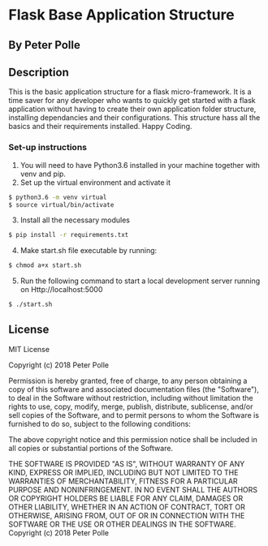 # Flask Base Application Structure

## By Peter Polle

## Description

This is the basic application structure for a flask micro-framework. It is a time saver for any developer who wants to quickly get started with a flask application without having to create their own application folder structure, installing dependancies and their configurations. This structure hass all the basics and their requirements installed. Happy Coding.

### Set-up instructions

1. You will need to have Python3.6 installed in your machine together with venv and pip.
2. Set up the virtual environment and activate it

```bash
$ python3.6 -m venv virtual
$ source virtual/bin/activate

```
3. Install all the necessary modules

```bash
$ pip install -r requirements.txt
```
4. Make start.sh file executable by running:
```bash
$ chmod a+x start.sh
```
5. Run the following command to start a local development server running on Http://localhost:5000

```bash
$ ./start.sh
```
## License

MIT License

Copyright (c) 2018 Peter Polle

Permission is hereby granted, free of charge, to any person obtaining a copy of this software and associated documentation files (the "Software"), to deal in the Software without restriction, including without limitation the rights to use, copy, modify, merge, publish, distribute, sublicense, and/or sell copies of the Software, and to permit persons to whom the Software is furnished to do so, subject to the following conditions:

The above copyright notice and this permission notice shall be included in all copies or substantial portions of the Software.

THE SOFTWARE IS PROVIDED "AS IS", WITHOUT WARRANTY OF ANY KIND, EXPRESS OR IMPLIED, INCLUDING BUT NOT LIMITED TO THE WARRANTIES OF MERCHANTABILITY, FITNESS FOR A PARTICULAR PURPOSE AND NONINFRINGEMENT. IN NO EVENT SHALL THE AUTHORS OR COPYRIGHT HOLDERS BE LIABLE FOR ANY CLAIM, DAMAGES OR OTHER LIABILITY, WHETHER IN AN ACTION OF CONTRACT, TORT OR OTHERWISE, ARISING FROM, OUT OF OR IN CONNECTION WITH THE SOFTWARE OR THE USE OR OTHER DEALINGS IN THE SOFTWARE. Copyright (c) 2018 Peter Polle



